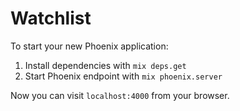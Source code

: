 # Watchlist

To start your new Phoenix application:

1. Install dependencies with `mix deps.get`
2. Start Phoenix endpoint with `mix phoenix.server`

Now you can visit `localhost:4000` from your browser.

